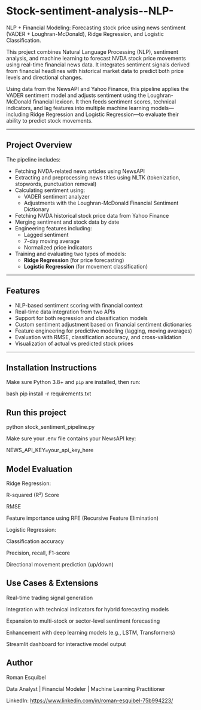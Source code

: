 # Stock-sentiment-analysis--NLP-
NLP + Financial Modeling: Forecasting stock price using news sentiment (VADER + Loughran-McDonald), Ridge Regression, and Logistic Classification.

This project combines Natural Language Processing (NLP), sentiment analysis, and machine learning to forecast NVDA stock price movements using real-time financial news data. It integrates sentiment signals derived from financial headlines with historical market data to predict both price levels and directional changes.

Using data from the NewsAPI and Yahoo Finance, this pipeline applies the VADER sentiment model and adjusts sentiment using the Loughran-McDonald financial lexicon. It then feeds sentiment scores, technical indicators, and lag features into multiple machine learning models—including Ridge Regression and Logistic Regression—to evaluate their ability to predict stock movements.

---

## Project Overview

The pipeline includes:
- Fetching NVDA-related news articles using NewsAPI
- Extracting and preprocessing news titles using NLTK (tokenization, stopwords, punctuation removal)
- Calculating sentiment using:
  - VADER sentiment analyzer
  - Adjustments with the Loughran-McDonald Financial Sentiment Dictionary
- Fetching NVDA historical stock price data from Yahoo Finance
- Merging sentiment and stock data by date
- Engineering features including:
  - Lagged sentiment
  - 7-day moving average
  - Normalized price indicators
- Training and evaluating two types of models:
  - **Ridge Regression** (for price forecasting)
  - **Logistic Regression** (for movement classification)

---

## Features

- NLP-based sentiment scoring with financial context
- Real-time data integration from two APIs
- Support for both regression and classification models
- Custom sentiment adjustment based on financial sentiment dictionaries
- Feature engineering for predictive modeling (lagging, moving averages)
- Evaluation with RMSE, classification accuracy, and cross-validation
- Visualization of actual vs predicted stock prices

---

## Installation Instructions

Make sure Python 3.8+ and `pip` are installed, then run:

bash
pip install -r requirements.txt

## Run this project

python stock_sentiment_pipeline.py

Make sure your .env file contains your NewsAPI key:

NEWS_API_KEY=your_api_key_here

## Model Evaluation
Ridge Regression:

R-squared (R²) Score

RMSE

Feature importance using RFE (Recursive Feature Elimination)

Logistic Regression:

Classification accuracy

Precision, recall, F1-score

Directional movement prediction (up/down)

## Use Cases & Extensions
Real-time trading signal generation

Integration with technical indicators for hybrid forecasting models

Expansion to multi-stock or sector-level sentiment forecasting

Enhancement with deep learning models (e.g., LSTM, Transformers)

Streamlit dashboard for interactive model output

## Author
Roman Esquibel

Data Analyst | Financial Modeler | Machine Learning Practitioner


LinkedIn: https://www.linkedin.com/in/roman-esquibel-75b994223/

